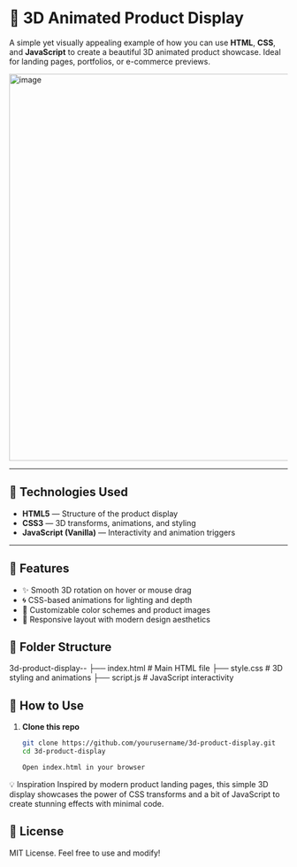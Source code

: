 # 🌟 3D Animated Product Display

A simple yet visually appealing example of how you can use **HTML**, **CSS**, and **JavaScript** to create a beautiful 3D animated product showcase. Ideal for landing pages, portfolios, or e-commerce previews.

<img width="1867" height="699" alt="image" src="https://github.com/user-attachments/assets/b6ff7fa5-78b5-4b60-9db4-29ce0f178494" />


---

## 🧰 Technologies Used

- **HTML5** — Structure of the product display
- **CSS3** — 3D transforms, animations, and styling
- **JavaScript (Vanilla)** — Interactivity and animation triggers

---

## 🚀 Features

- ✨ Smooth 3D rotation on hover or mouse drag
- 🌀 CSS-based animations for lighting and depth
- 🎨 Customizable color schemes and product images
- 🧩 Responsive layout with modern design aesthetics

## 📁 Folder Structure
3d-product-display--
├── index.html # Main HTML file 
├── style.css # 3D styling and animations
├── script.js # JavaScript interactivity

## 🔧 How to Use

1. **Clone this repo**  
   ```bash
   git clone https://github.com/yourusername/3d-product-display.git
   cd 3d-product-display

   Open index.html in your browser

💡 Inspiration
Inspired by modern product landing pages, this simple 3D display showcases the power of CSS transforms and a bit of JavaScript to create stunning effects with minimal code.

## 📄 License

MIT License. Feel free to use and modify!
